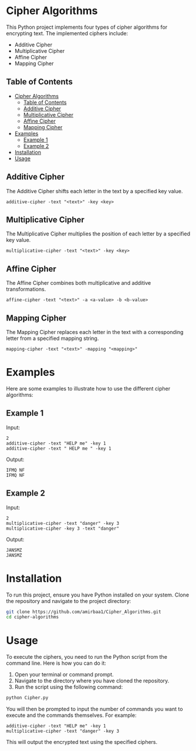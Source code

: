 # Cipher Algorithms

This Python project implements four types of cipher algorithms for encrypting text. The implemented ciphers include:

- Additive Cipher
- Multiplicative Cipher
- Affine Cipher
- Mapping Cipher

## Table of Contents

- [Cipher Algorithms](#cipher-algorithms)
  - [Table of Contents](#table-of-contents)
  - [Additive Cipher](#additive-cipher)
  - [Multiplicative Cipher](#multiplicative-cipher)
  - [Affine Cipher](#affine-cipher)
  - [Mapping Cipher](#mapping-cipher)
- [Examples](#examples)
  - [Example 1](#example-1)
  - [Example 2](#example-2)
- [Installation](#installation)
- [Usage](#usage)


## Additive Cipher
The Additive Cipher shifts each letter in the text by a specified key value.

```
additive-cipher -text "<text>" -key <key>
```

## Multiplicative Cipher
The Multiplicative Cipher multiplies the position of each letter by a specified key value.

```
multiplicative-cipher -text "<text>" -key <key>
```

## Affine Cipher
The Affine Cipher combines both multiplicative and additive transformations.


```
affine-cipher -text "<text>" -a <a-value> -b <b-value>
```
## Mapping Cipher
The Mapping Cipher replaces each letter in the text with a corresponding letter from a specified mapping string.


```
mapping-cipher -text "<text>" -mapping "<mapping>"
```
# Examples
Here are some examples to illustrate how to use the different cipher algorithms:

## Example 1
Input:
```
2
additive-cipher -text "HELP me" -key 1
additive-cipher -text " HELP me " -key 1
```
Output:
```
IFMQ NF
IFMQ NF
```

## Example 2
Input:
```
2
multiplicative-cipher -text "danger" -key 3
multiplicative-cipher -key 3 -text "danger"
```
Output:

```
JANSMZ
JANSMZ
```


# Installation

To run this project, ensure you have Python installed on your system. Clone the repository and navigate to the project directory:

```bash
git clone https://github.com/amirbaa1/Cipher_Algorithms.git
cd cipher-algorithms
```

# Usage
To execute the ciphers, you need to run the Python script from the command line. Here is how you can do it:

1. Open your terminal or command prompt.
2. Navigate to the directory where you have cloned the repository.
3. Run the script using the following command:

```bash
python Cipher.py
```
You will then be prompted to input the number of commands you want to execute and the commands themselves. For example:

```
additive-cipher -text "HELP me" -key 1
multiplicative-cipher -text "danger" -key 3
```
This will output the encrypted text using the specified ciphers.
